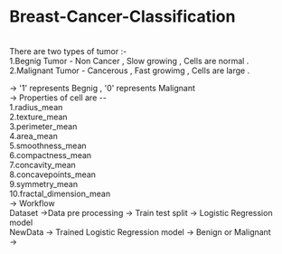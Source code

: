 # Breast-Cancer-Classification

<br>
There are two types of tumor :-<br>
1.Begnig Tumor - Non Cancer , Slow growing , Cells are normal .<br>
2.Malignant Tumor - Cancerous , Fast growimg , Cells are large .<br> 

-> '1' represents Begnig , '0' represents Malignant<br>
->  Properties of cell are --<br>
      1.radius_mean<br>
      2.texture_mean<br>
      3.perimeter_mean<br>
      4.area_mean<br>
      5.smoothness_mean <br>
      6.compactness_mean <br>
      7.concavity_mean <br>
      8.concavepoints_mean <br>
      9.symmetry_mean <br>
      10.fractal_dimension_mean <br>
  -> Workflow <br>
      Dataset ->Data pre processing -> Train test split -> Logistic Regression model <br>
      NewData -> Trained Logistic Regression model -> Benign or Malignant <br>
 -> 
  
